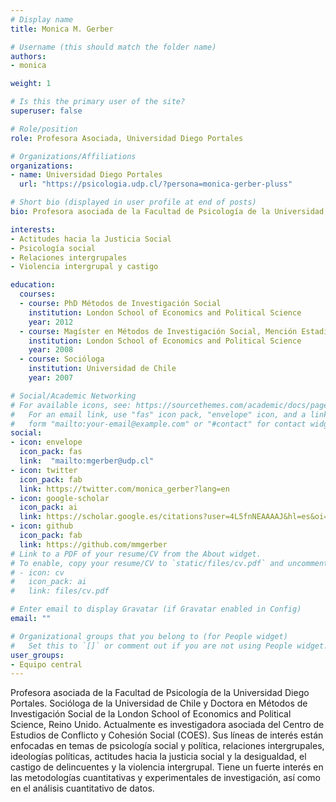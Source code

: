 ```yaml
---
# Display name
title: Monica M. Gerber

# Username (this should match the folder name)
authors:
- monica

weight: 1

# Is this the primary user of the site?
superuser: false

# Role/position
role: Profesora Asociada, Universidad Diego Portales

# Organizations/Affiliations
organizations:
- name: Universidad Diego Portales
  url: "https://psicologia.udp.cl/?persona=monica-gerber-pluss"

# Short bio (displayed in user profile at end of posts)
bio: Profesora asociada de la Facultad de Psicología de la Universidad Diego Portales. Socióloga de la Universidad de Chile y Doctora en Métodos de Investigación Social de la London School of Economics and Political Science, Reino Unido. Actualmente es investigadora asociada del Centro de Estudios de Conflicto y Cohesión Social (COES). Sus líneas de interés están enfocadas en temas de psicología social y política, relaciones intergrupales, ideologías políticas, actitudes hacia la justicia social y la desigualdad, el castigo de delincuentes y la violencia intergrupal. Tiene un fuerte interés en las metodologías cuantitativas y experimentales de investigación, así como en el análisis cuantitativo de datos.

interests:
- Actitudes hacia la Justicia Social
- Psicología social
- Relaciones intergrupales
- Violencia intergrupal y castigo

education:
  courses:
  - course: PhD Métodos de Investigación Social
    institution: London School of Economics and Political Science
    year: 2012
  - course: Magíster en Métodos de Investigación Social, Mención Estadística
    institution: London School of Economics and Political Science
    year: 2008
  - course: Socióloga
    institution: Universidad de Chile
    year: 2007

# Social/Academic Networking
# For available icons, see: https://sourcethemes.com/academic/docs/page-builder/#icons
#   For an email link, use "fas" icon pack, "envelope" icon, and a link in the
#   form "mailto:your-email@example.com" or "#contact" for contact widget.
social:
- icon: envelope
  icon_pack: fas
  link:  "mailto:mgerber@udp.cl"
- icon: twitter
  icon_pack: fab
  link: https://twitter.com/monica_gerber?lang=en
- icon: google-scholar
  icon_pack: ai
  link: https://scholar.google.es/citations?user=4L5fnNEAAAAJ&hl=es&oi=ao
- icon: github
  icon_pack: fab
  link: https://github.com/mmgerber
# Link to a PDF of your resume/CV from the About widget.
# To enable, copy your resume/CV to `static/files/cv.pdf` and uncomment the lines below.
# - icon: cv
#   icon_pack: ai
#   link: files/cv.pdf

# Enter email to display Gravatar (if Gravatar enabled in Config)
email: ""

# Organizational groups that you belong to (for People widget)
#   Set this to `[]` or comment out if you are not using People widget.
user_groups:
- Equipo central
---
```


Profesora asociada de la Facultad de Psicología de la Universidad Diego Portales. Socióloga de la Universidad de Chile y Doctora en Métodos de Investigación Social de la London School of Economics and Political Science, Reino Unido. Actualmente es investigadora asociada del Centro de Estudios de Conflicto y Cohesión Social (COES). Sus líneas de interés están enfocadas en temas de psicología social y política, relaciones intergrupales, ideologías políticas, actitudes hacia la justicia social y la desigualdad, el castigo de delincuentes y la violencia intergrupal. Tiene un fuerte interés en las metodologías cuantitativas y experimentales de investigación, así como en el análisis cuantitativo de datos.


